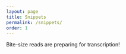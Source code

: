 ```yaml
---
layout: page
title: Snippets
permalink: /snippets/
order: 1
---
```


Bite-size reads are preparing for transcription!